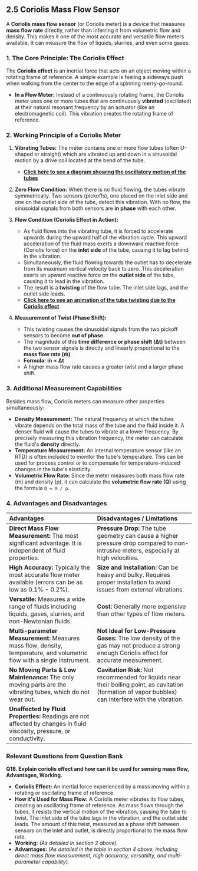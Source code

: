 
## **2.5 Coriolis Mass Flow Sensor**

A **Coriolis mass flow sensor** (or Coriolis meter) is a device that measures **mass flow rate** directly, rather than inferring it from volumetric flow and density. This makes it one of the most accurate and versatile flow meters available. It can measure the flow of liquids, slurries, and even some gases.

### **1. The Core Principle: The Coriolis Effect**

The **Coriolis effect** is an inertial force that acts on an object moving within a rotating frame of reference. A simple example is feeling a sideways push when walking from the center to the edge of a spinning merry-go-round.

*   **In a Flow Meter:** Instead of a continuously rotating frame, the Coriolis meter uses one or more tubes that are continuously **vibrated** (oscillated) at their natural resonant frequency by an actuator (like an electromagnetic coil). This vibration creates the rotating frame of reference.

### **2. Working Principle of a Coriolis Meter**

1.  **Vibrating Tubes:** The meter contains one or more flow tubes (often U-shaped or straight) which are vibrated up and down in a sinusoidal motion by a drive coil located at the bend of the tube.
    *   [**Click here to see a diagram showing the oscillatory motion of the tubes**](https://www.google.com/search?tbm=isch&q=coriolis+meter+tube+oscillation)

2.  **Zero Flow Condition:** When there is no fluid flowing, the tubes vibrate symmetrically. Two sensors (pickoffs), one placed on the inlet side and one on the outlet side of the tube, detect this vibration. With no flow, the sinusoidal signals from both sensors are **in phase** with each other.

3.  **Flow Condition (Coriolis Effect in Action):**
    *   As fluid flows into the vibrating tube, it is forced to accelerate upwards during the upward half of the vibration cycle. This upward acceleration of the fluid mass exerts a downward reactive force (Coriolis force) on the **inlet side** of the tube, causing it to lag behind in the vibration.
    *   Simultaneously, the fluid flowing towards the outlet has to decelerate from its maximum vertical velocity back to zero. This deceleration exerts an upward reactive force on the **outlet side** of the tube, causing it to lead in the vibration.
    *   The result is a **twisting** of the flow tube. The inlet side lags, and the outlet side leads.
    *   [**Click here to see an animation of the tube twisting due to the Coriolis effect**](https://www.google.com/search?tbm=isch&q=coriolis+flow+meter+twisting+animation)

4.  **Measurement of Twist (Phase Shift):**
    *   This twisting causes the sinusoidal signals from the two pickoff sensors to become **out of phase**.
    *   The magnitude of this **time difference or phase shift (Δt)** between the two sensor signals is directly and linearly proportional to the **mass flow rate (ṁ)**.
    *   **Formula:** **ṁ ∝ Δt**
    *   A higher mass flow rate causes a greater twist and a larger phase shift.

### **3. Additional Measurement Capabilities**

Besides mass flow, Coriolis meters can measure other properties simultaneously:

*   **Density Measurement:** The natural frequency at which the tubes vibrate depends on the total mass of the tube and the fluid inside it. A denser fluid will cause the tubes to vibrate at a lower frequency. By precisely measuring this vibration frequency, the meter can calculate the fluid's **density** directly.
*   **Temperature Measurement:** An internal temperature sensor (like an RTD) is often included to monitor the tube's temperature. This can be used for process control or to compensate for temperature-induced changes in the tube's elasticity.
*   **Volumetric Flow Rate:** Since the meter measures both mass flow rate (ṁ) and density (ρ), it can calculate the **volumetric flow rate (Q)** using the formula `Q = ṁ / ρ`.

### **4. Advantages and Disadvantages**

| Advantages | Disadvantages / Limitations |
| :--- | :--- |
| **Direct Mass Flow Measurement:** The most significant advantage. It is independent of fluid properties. | **Pressure Drop:** The tube geometry can cause a higher pressure drop compared to non-intrusive meters, especially at high velocities. |
| **High Accuracy:** Typically the most accurate flow meter available (errors can be as low as 0.1% - 0.2%). | **Size and Installation:** Can be heavy and bulky. Requires proper installation to avoid issues from external vibrations. |
| **Versatile:** Measures a wide range of fluids including liquids, gases, slurries, and non-Newtonian fluids. | **Cost:** Generally more expensive than other types of flow meters. |
| **Multi-parameter Measurement:** Measures mass flow, density, temperature, and volumetric flow with a single instrument. | **Not Ideal for Low-Pressure Gases:** The low density of the gas may not produce a strong enough Coriolis effect for accurate measurement. |
| **No Moving Parts & Low Maintenance:** The only moving parts are the vibrating tubes, which do not wear out. | **Cavitation Risk:** Not recommended for liquids near their boiling point, as cavitation (formation of vapor bubbles) can interfere with the vibration. |
| **Unaffected by Fluid Properties:** Readings are not affected by changes in fluid viscosity, pressure, or conductivity. | |

### **Relevant Questions from Question Bank**

**Q18. Explain coriolis effect and how can it be used for sensing mass flow, Advantages, Working.**
*   **Coriolis Effect:** An inertial force experienced by a mass moving within a rotating or oscillating frame of reference.
*   **How it's Used for Mass Flow:** A Coriolis meter vibrates its flow tubes, creating an oscillating frame of reference. As mass flows through the tubes, it resists the vertical motion of the vibration, causing the tube to twist. The inlet side of the tube lags in the vibration, and the outlet side leads. The amount of this twist, measured as a phase shift between sensors on the inlet and outlet, is directly proportional to the mass flow rate.
*   **Working:** *(As detailed in section 2 above).*
*   **Advantages:** *(As detailed in the table in section 4 above, including direct mass flow measurement, high accuracy, versatility, and multi-parameter capability).*